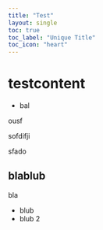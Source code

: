 ```yaml
---
title: "Test"
layout: single
toc: true
toc_label: "Unique Title"
toc_icon: "heart"
---
```


# testcontent
- bal

ousf

sofdifji

sfado
## blablub
bla 

 - blub
 - blub 2